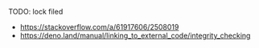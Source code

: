TODO: lock filed
- https://stackoverflow.com/a/61917606/2508019
- https://deno.land/manual/linking_to_external_code/integrity_checking